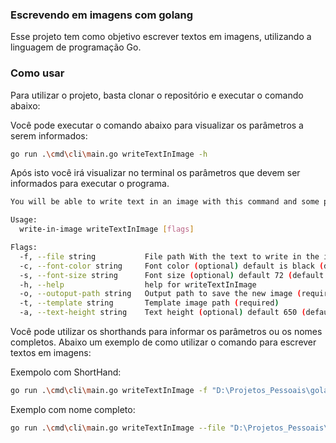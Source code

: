 ### Escrevendo em imagens com golang

Esse projeto tem como objetivo escrever textos em imagens, utilizando a linguagem de programação Go.

### Como usar

Para utilizar o projeto, basta clonar o repositório e executar o comando abaixo:

Você pode executar o comando abaixo para visualizar os parâmetros a serem informados:

```bash
go run .\cmd\cli\main.go writeTextInImage -h
```

Após isto você irá visualizar no terminal os parâmetros que devem ser informados para executar o programa.

```bash
You will be able to write text in an image with this command and some parameters like font, size, color, position, etc.

Usage:
  write-in-image writeTextInImage [flags]

Flags:
  -f, --file string           File path With the text to write in the image (required)
  -c, --font-color string     Font color (optional) default is black (default "000000")
  -s, --font-size string      Font size (optional) default 72 (default "72")
  -h, --help                  help for writeTextInImage
  -o, --outoput-path string   Output path to save the new image (required)
  -t, --template string       Template image path (required)
  -a, --text-height string    Text height (optional) default 650 (default "650")
  ```


Você pode utilizar os shorthands para informar os parâmetros ou os nomes completos. Abaixo um exemplo de como utilizar o comando para escrever textos em imagens:

Exempolo com ShortHand:
```bash
go run .\cmd\cli\main.go writeTextInImage -f "D:\Projetos_Pessoais\golang\write-in-image\examples\nomes.txt" -o D:/TEMP/saida -t  "D:\Projetos_Pessoais\golang\write-in-image\examples\template1.jpg" -s 120 -c 911414 
```

Exemplo com nome completo:
```bash
go run .\cmd\cli\main.go writeTextInImage --file "D:\Projetos_Pessoais\golang\write-in-image\examples\nomes.txt" --outoput-path D:/TEMP/saida --template "D:\Projetos_Pessoais\golang\write-in-image\examples\template1.jpg" --font-size 120 --font-color 911414
```


